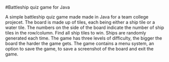 #Battleship quiz game for Java

A simple battleship quiz game made made in Java for a team college projecet. The board is made up of tiles, each being either a ship tile or a water tile. The numbers on the side of the board indicate the number of ship tiles in the row/column. Find all ship tiles to win. Ships are randomly generated each time. The game has three levels of difficulty, the bigger the board the harder the game gets. The game contains a menu system, an option to save the game, to save a screenshot of the board and exit the game.
